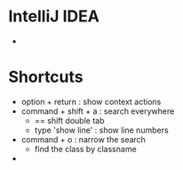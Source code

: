 # IntelliJ IDEA
-




# Shortcuts
- option + return : show context actions
- command + shift + a : search everywhere
	- == shift double tab
	- type 'show line' : show line numbers
- command + o : narrow the search
	- find the class by classname
- 

